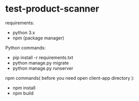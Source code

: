 # test-product-scanner
requirements:
- python 3.x
- npm (package manager)

Python commands:
- pip install -r requirements.txt
- python manage.py migrate
- python manage.py runserver

npm commands( before you need open client-app directory ):
- npm install
- npm build

